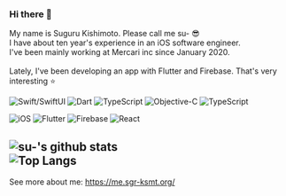 ### Hi there 👋

My name is Suguru Kishimoto. Please call me su- 😎  
I have about ten year's experience in an iOS software engineer.  
I've been mainly working at Mercari inc since January 2020.  
<br />
Lately, I've been developing an app with Flutter and Firebase. That's very interesting :star:


![Swift/SwiftUI](https://img.shields.io/badge/Swift-orange.svg?style=for-the-badge) 
![Dart](https://img.shields.io/badge/Dart-green.svg?style=for-the-badge) 
![TypeScript](https://img.shields.io/badge/TypeScript-blue.svg?style=for-the-badge) 
![Objective-C](https://img.shields.io/badge/Objective--c-blue.svg?style=for-the-badge) 
![TypeScript](https://img.shields.io/badge/TypeScript-blue.svg?style=for-the-badge)  

![iOS](https://img.shields.io/badge/iOS-blue.svg?style=for-the-badge)
![Flutter](https://img.shields.io/badge/Flutter-blue.svg?style=for-the-badge)
![Firebase](https://img.shields.io/badge/Firebase-orange.svg?style=for-the-badge)
![React](https://img.shields.io/badge/React-blue.svg?style=for-the-badge)

![su-'s github stats](https://github-readme-stats.vercel.app/api?username=sgr-ksmt&count_private=true)  
![Top Langs](https://github-readme-stats.vercel.app/api/top-langs/?username=sgr-ksmt&layout=compact)
---

See more about me: https://me.sgr-ksmt.org/

<!--
**sgr-ksmt/sgr-ksmt** is a ✨ _special_ ✨ repository because its `README.md` (this file) appears on your GitHub profile.

Here are some ideas to get you started:

- 🔭 I’m currently working on ...
- 🌱 I’m currently learning ...
- 👯 I’m looking to collaborate on ...
- 🤔 I’m looking for help with ...
- 💬 Ask me about ...
- 📫 How to reach me: ...
- 😄 Pronouns: ...
- ⚡ Fun fact: ...
-->
